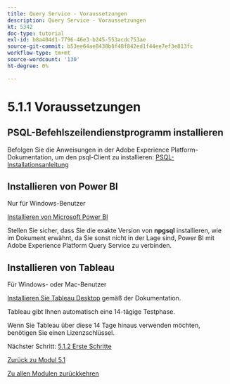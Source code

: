 ```yaml
---
title: Query Service - Voraussetzungen
description: Query Service - Voraussetzungen
kt: 5342
doc-type: tutorial
exl-id: b8a404d1-7796-46e3-b245-553acdc753ae
source-git-commit: b53ee64ae8438b8f48f842ed1f44ee7ef3e813fc
workflow-type: tm+mt
source-wordcount: '130'
ht-degree: 0%

---
```


# 5.1.1 Voraussetzungen

## PSQL-Befehlszeilendienstprogramm installieren

Befolgen Sie die Anweisungen in der Adobe Experience Platform-Dokumentation, um den psql-Client zu installieren:
[PSQL-Installationsanleitung](https://experienceleague.adobe.com/docs/experience-platform/query/clients/psql.html)

## Installieren von Power BI

Nur für Windows-Benutzer

[Installieren von Microsoft Power BI](https://experienceleague.adobe.com/docs/experience-platform/query/clients/power-bi.html)

Stellen Sie sicher, dass Sie die exakte Version von **npgsql** installieren, wie im Dokument erwähnt, da Sie sonst nicht in der Lage sind, Power BI mit Adobe Experience Platform Query Service zu verbinden.

## Installieren von Tableau

Für Windows- oder Mac-Benutzer

[Installieren Sie Tableau Desktop](https://experienceleague.adobe.com/docs/experience-platform/query/clients/tableau.html) gemäß der Dokumentation.

Tableau gibt Ihnen automatisch eine 14-tägige Testphase.

Wenn Sie Tableau über diese 14 Tage hinaus verwenden möchten, benötigen Sie einen Lizenzschlüssel.

Nächster Schritt: [5.1.2 Erste Schritte](./ex2.md)

[Zurück zu Modul 5.1](./query-service.md)

[Zu allen Modulen zurückkehren](../../../overview.md)
